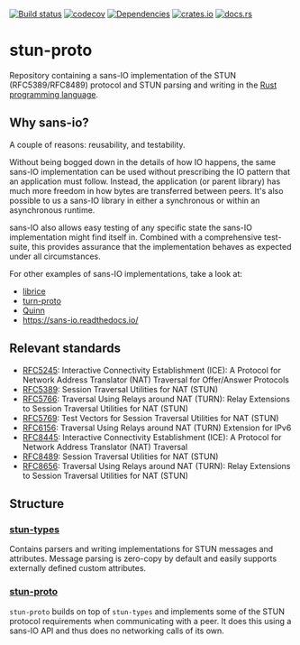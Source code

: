 [![Build status](https://github.com/ystreet/stun-proto/actions/workflows/rust.yml/badge.svg?branch=main)](https://github.com/ystreet/stun-proto/actions)
[![codecov](https://codecov.io/gh/ystreet/stun-proto/branch/main/graph/badge.svg)](https://codecov.io/gh/ystreet/stun-proto)
[![Dependencies](https://deps.rs/repo/github/ystreet/stun-proto/status.svg)](https://deps.rs/repo/github/ystreet/stun-proto)
[![crates.io](https://img.shields.io/crates/v/stun-proto.svg)](https://crates.io/crates/stun-proto)
[![docs.rs](https://docs.rs/stun-proto/badge.svg)](https://docs.rs/stun-proto)

# stun-proto

Repository containing a sans-IO implementation of the STUN (RFC5389/RFC8489) protocol
and STUN parsing and writing in the [Rust programming language](https://www.rust-lang.org/).

## Why sans-io?

A couple of reasons: reusability, and testability.

Without being bogged down in the details of how IO happens, the same sans-IO
implementation can be used without prescribing the IO pattern that an application
must follow. Instead, the application (or parent library) has much more freedom
in how bytes are transferred between peers. It's also possible to us a sans-IO
library in either a synchronous or within an asynchronous runtime.

sans-IO also allows easy testing of any specific state the sans-IO
implementation might find itself in. Combined with a comprehensive test-suite,
this provides assurance that the implementation behaves as expected under all
circumstances.

For other examples of sans-IO implementations, take a look at:
- [librice](https://github.com/ystreet/librice)
- [turn-proto](https://github.com/ystreet/turn-proto)
- [Quinn](https://github.com/quinn-rs/quinn/)
- https://sans-io.readthedocs.io/

## Relevant standards

 - [RFC5245](https://tools.ietf.org/html/rfc5245):
   Interactive Connectivity Establishment (ICE): A Protocol for Network Address
   Translator (NAT) Traversal for Offer/Answer Protocols
 - [RFC5389](https://tools.ietf.org/html/rfc5389):
   Session Traversal Utilities for NAT (STUN)
 - [RFC5766](https://tools.ietf.org/html/rfc5766):
   Traversal Using Relays around NAT (TURN): Relay Extensions to Session
   Traversal Utilities for NAT (STUN)
 - [RFC5769](https://tools.ietf.org/html/rfc5769):
   Test Vectors for Session Traversal Utilities for NAT (STUN)
 - [RFC6156](https://tools.ietf.org/html/rfc6156):
   Traversal Using Relays around NAT (TURN) Extension for IPv6
 - [RFC8445](https://tools.ietf.org/html/rfc8445):
   Interactive Connectivity Establishment (ICE): A Protocol for Network Address
   Translator (NAT) Traversal
 - [RFC8489](https://tools.ietf.org/html/rfc8489):
   Session Traversal Utilities for NAT (STUN)
 - [RFC8656](https://tools.ietf.org/html/rfc8656):
   Traversal Using Relays around NAT (TURN): Relay Extensions to Session
   Traversal Utilities for NAT (STUN)

## Structure

### [stun-types](https://github.com/ystreet/stun-proto/tree/main/stun-types)

Contains parsers and writing implementations for STUN messages and attributes.
Message parsing is zero-copy by default and easily supports externally defined
custom attributes.

### [stun-proto](https://github.com/ystreet/stun-proto/tree/main/stun-proto)

`stun-proto` builds on top of `stun-types` and implements some of the
STUN protocol requirements when communicating with a peer. It does this using a
sans-IO API and thus does no networking calls of its own.
